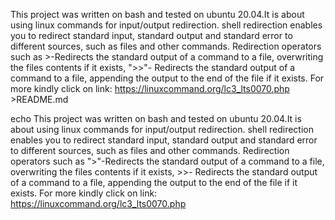 This project was written on bash and tested on ubuntu 20.04.It is about using linux commands for input/output redirection. shell redirection enables you to redirect standard input, standard output and standard error to different sources, such as files and other commands. Redirection operators such as >-Redirects the standard output of a command to a file, overwriting the files contents if it exists, ">>"- Redirects the standard output of a command to a file, appending the output to the end of the file if it exists. For more kindly click on link: https://linuxcommand.org/lc3_lts0070.php >README.md

echo This project was written on bash and tested on ubuntu 20.04.It is about using linux commands for input/output redirection.  shell redirection enables you to redirect standard input, standard output and standard error to different sources, such as files and other commands. Redirection operators such as ">"-Redirects the standard output of a command to a file, overwriting the files contents if it exists, >>- Redirects the standard output of a command to a file, appending the output to the end of the file if it exists. For more kindly click on link: https://linuxcommand.org/lc3_lts0070.php
